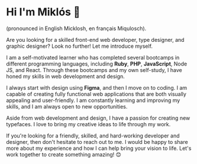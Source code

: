 # Hi I'm Miklós 👋
(pronounced in English Micklosh, en français Miqulosch).

Are you looking for a skilled front-end web developer, type designer, and graphic designer? Look no further! Let me introduce myself.

I am a self-motivated learner who has completed several bootcamps in different programming languages, including **Ruby**, **PHP**, **JavaScript**, Node JS, and React. Through these bootcamps and my own self-study, I have honed my skills in web development and design.

I always start with design using **Figma**, and then I move on to coding. I am capable of creating fully functional web applications that are both visually appealing and user-friendly. I am constantly learning and improving my skills, and I am always open to new opportunities.

Aside from web development and design, I have a passion for creating new typefaces. I love to bring my creative ideas to life through my work.

If you're looking for a friendly, skilled, and hard-working developer and designer, then don't hesitate to reach out to me. I would be happy to share more about my experience and how I can help bring your vision to life. Let's work together to create something amazing! 😊

